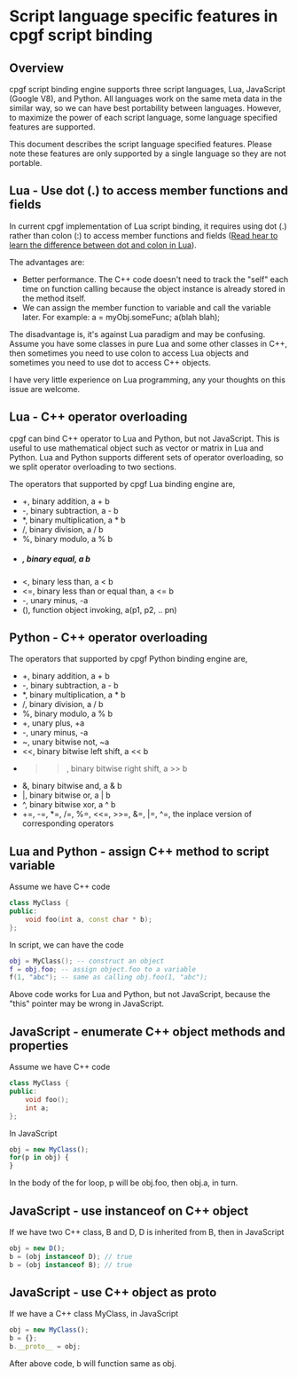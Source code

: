 # Script language specific features in cpgf script binding

## Overview

cpgf script binding engine supports three script languages, Lua, JavaScript (Google V8), and Python. All languages work on the same meta data in the similar way, so we can have best portability between languages. However, to maximize the power of each script language, some language specified features are supported.

This document describes the script language specified features. Please note these features are only supported by a single language so they are not portable.

## Lua - Use dot (.) to access member functions and fields

In current cpgf implementation of Lua script binding, it requires using dot (.) rather than colon (:) to access member functions and fields ([Read hear to learn the difference between dot and colon in Lua](//coronalabs.com/blog/2015/12/01/tutorial-understanding-the-colon-vs-dot-operator/)).  

The advantages are:
  - Better performance. The C++ code doesn't need to track the "self" each time on function calling because the object instance is already stored in the method itself.
  - We can assign the member function to variable and call the variable later. For example: a = myObj.someFunc; a(blah blah);

The disadvantage is, it's against Lua paradigm and may be confusing. Assume you have some classes in pure Lua and some other classes in C++, then sometimes you need to use colon to access Lua objects and sometimes you need to use dot to access C++ objects.

I have very little experience on Lua programming, any your thoughts on this issue are welcome.

## Lua - C++ operator overloading

cpgf can bind C++ operator to Lua and Python, but not JavaScript. This is useful to use mathematical object such as vector or matrix in Lua and Python. Lua and Python supports different sets of operator overloading, so we split operator overloading to two sections.

The operators that supported by cpgf Lua binding engine are,
  * +, binary addition, a + b
  * -, binary subtraction, a - b
  * *, binary multiplication, a * b
  * /, binary division, a / b
  * %, binary modulo, a % b
  * ##### , binary equal, a b
  * <, binary less than, a < b
  * <=, binary less than or equal than, a <= b
  * -, unary minus, -a
  * (), function object invoking, a(p1, p2, .. pn)

## Python - C++ operator overloading

The operators that supported by cpgf Python binding engine are,
  * +, binary addition, a + b
  * -, binary subtraction, a - b
  * *, binary multiplication, a * b
  * /, binary division, a / b
  * %, binary modulo, a % b
  * +, unary plus, +a
  * -, unary minus, -a
  * ~, unary bitwise not, ~a
  * <<, binary bitwise left shift, a << b
  * >>, binary bitwise right shift, a >> b
  * &, binary bitwise and, a & b
  * |, binary bitwise or, a | b
  * ^, binary bitwise xor, a ^ b
  * +=, -=, *=, /=, %=, <<=, >>=, &=, |=, ^=, the inplace version of corresponding operators

## Lua and Python - assign C++ method to script variable

Assume we have C++ code
```c++
class MyClass {
public:
    void foo(int a, const char * b);
};
```

In script, we can have the code
```lua
obj = MyClass(); -- construct an object
f = obj.foo; -- assign object.foo to a variable
f(1, "abc"); -- same as calling obj.foo(1, "abc");
```
Above code works for Lua and Python, but not JavaScript, because the "this" pointer may be wrong in JavaScript.

## JavaScript - enumerate C++ object methods and properties

Assume we have C++ code
```c++
class MyClass {
public:
    void foo();
    int a;
};
```
In JavaScript
```javascript
obj = new MyClass();
for(p in obj) {
}
```
In the body of the for loop, p will be obj.foo, then obj.a, in turn.

## JavaScript - use instanceof on C++ object

If we have two C++ class, B and D, D is inherited from B, then in JavaScript
```javascript
obj = new D();
b = (obj instanceof D); // true
b = (obj instanceof B); // true
```

## JavaScript - use C++ object as __proto__

If we have a C++ class MyClass, in JavaScript
```javascript
obj = new MyClass();
b = {};
b.__proto__ = obj;
```
After above code, b will function same as obj.
